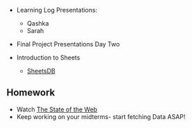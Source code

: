 * Learning Log Presentations:
  * Qashka
  * Sarah

* Final Project Presentations Day Two

* Introduction to Sheets   
  * [SheetsDB](https://sheetdb.io/)

## Homework
  * Watch [The State of the Web](https://vimeo.com/641568337)
  * Keep working on your midterms- start fetching Data ASAP!